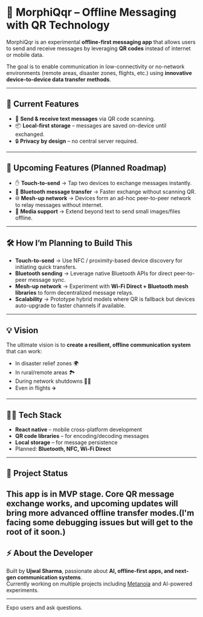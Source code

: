 # 📡 MorphiQqr – Offline Messaging with QR Technology

MorphiQqr is an experimental **offline-first messaging app** that allows users to send and receive messages by leveraging **QR codes** instead of internet or mobile data.  

The goal is to enable communication in low-connectivity or no-network environments (remote areas, disaster zones, flights, etc.) using **innovative device-to-device data transfer methods**.

---

## 🚀 Current Features
- 📱 **Send & receive text messages** via QR code scanning.
- 📦 **Local-first storage** – messages are saved on-device until exchanged.
- 🔒 **Privacy by design** – no central server required.

---

## 🔮 Upcoming Features (Planned Roadmap)
- ✋ **Touch-to-send** → Tap two devices to exchange messages instantly.
- 📡 **Bluetooth message transfer** → Faster exchange without scanning QR.
- 🌐 **Mesh-up network** → Devices form an ad-hoc peer-to-peer network to relay messages without internet.
- 📂 **Media support** → Extend beyond text to send small images/files offline.

---

## 🛠️ How I’m Planning to Build This
- **Touch-to-send** → Use NFC / proximity-based device discovery for initiating quick transfers.
- **Bluetooth sending** → Leverage native Bluetooth APIs for direct peer-to-peer message sync.
- **Mesh-up network** → Experiment with **Wi-Fi Direct + Bluetooth mesh libraries** to form decentralized message relays.
- **Scalability** → Prototype hybrid models where QR is fallback but devices auto-upgrade to faster channels if available.

---

## 💡 Vision
The ultimate vision is to **create a resilient, offline communication system** that can work:
- In disaster relief zones 🌍
- In rural/remote areas 🏞️
- During network shutdowns 🚫📶
- Even in flights ✈️

---

## 🧑‍💻 Tech Stack
- **React native** – mobile cross-platform development
- **QR code libraries** – for encoding/decoding messages
- **Local storage** – for message persistence
- Planned: **Bluetooth, NFC, Wi-Fi Direct**

---

## 📌 Project Status
This app is in **MVP stage**. Core QR message exchange works, and upcoming updates will bring more advanced offline transfer modes.(I'm facing some debugging issues but will get to the root of it soon.)
---

## ⚡ About the Developer
Built by **Ujwal Sharma**, passionate about **AI, offline-first apps, and next-gen communication systems**.  
Currently working on multiple projects including [Metanoia](#) and AI-powered experiments.

---
 Expo users and ask questions.
